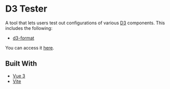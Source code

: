 # D3 Tester

A tool that lets users test out configurations of various [D3](https://github.com/d3/d3) components. This includes the following:

- [d3-format](https://github.com/d3/d3-format)

You can access it [here](https://camdecoster.github.io/d3-tester/).

## Built With

- [Vue 3](https://vuejs.org/)
- [Vite](https://vitejs.dev/)
